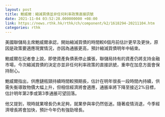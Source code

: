 ```yaml
---
layout: post
title: 鮑威爾：縮減買債並非任何利率政策直接訊號
date: 2021-11-04 03:52:28.000000000 +08:00
link: https://news.rthk.hk/rthk/ch/component/k2/1618294-20211104.htm
categories: rthk
---
```


美國聯儲局主席鮑威爾承認，開始縮減買債的時間較6個月前估計更早及更快，原因是政策要適應現實情況，亦因為通脹更高，預計縮減買債明年中結束。

鮑威爾在記者會上說，即使資產負債表停止擴張，聯儲局持有的資產仍將支持金融市場，今次縮減買債的決定亦並非任何利率政策的直接訊號，重申在加息方面會保持耐心。

鮑威爾指出，供應鏈瓶頸持續時間較預期長，估計在明年很長一段時間內持續，供需失衡導致物價大幅上升，但相信經濟將會適應，通脹率將下降至接近2%目標，估計明年第2季或第3季通脹可望回落。

他又提到，現時就業增長仍未足夠，就業參與率仍然低迷。隨著疫情消退，今季經濟增長將會加快，預計今年仍有強勁增長。
